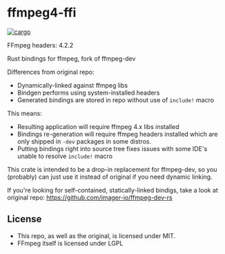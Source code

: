 # ffmpeg4-ffi

[![cargo](https://img.shields.io/crates/v/ffmpeg4-ffi)](https://crates.io/crates/ffmpeg4-ffi)

FFmpeg headers: 4.2.2

Rust bindings for ffmpeg, fork of ffmpeg-dev

Differences from original repo:
- Dynamically-linked against ffmpeg libs
- Bindgen performs using system-installed headers
- Generated bindings are stored in repo without use of `include!` macro

This means:
- Resulting application will require ffmpeg 4.x libs installed
- Bindings re-generation will require ffmpeg headers installed
  which are only shipped in `-dev` packages in some distros.
- Putting bindings right into source tree fixes issues with
  some IDE's unable to resolve `include!` macro

This crate is intended to be a drop-in replacement for ffmpeg-dev,
so you (probably) can just use it instead of original if you need dynamic linking.

If you're looking for self-contained, statically-linked bindigs, 
take a look at original repo: https://github.com/imager-io/ffmpeg-dev-rs

## License

- This repo, as well as the original, is licensed under MIT.
- FFmpeg itself is licensed under LGPL

